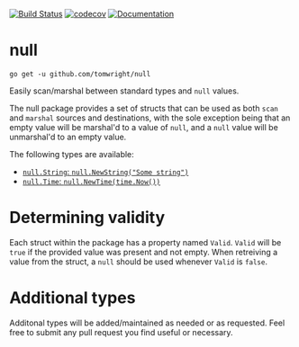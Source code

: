 [![Build Status](https://travis-ci.org/TomWright/null.svg?branch=master)](https://travis-ci.org/TomWright/null)
[![codecov](https://codecov.io/gh/TomWright/null/branch/master/graph/badge.svg)](https://codecov.io/gh/TomWright/null)
[![Documentation](https://godoc.org/github.com/TomWright/null?status.svg)](https://godoc.org/github.com/TomWright/null)

# null

```
go get -u github.com/tomwright/null
```

Easily scan/marshal between standard types and `null` values.

The null package provides a set of structs that can be used as both `scan` and `marshal` sources and destinations, with the sole exception being that an empty value will be marshal'd to a value of `null`, and a `null` value will be unmarshal'd to an empty value.

The following types are available:

- [`null.String`: `null.NewString("Some string")`](https://godoc.org/github.com/TomWright/null#String)
- [`null.Time`: `null.NewTime(time.Now())`](https://godoc.org/github.com/TomWright/null#Time)

# Determining validity

Each struct within the package has a property named `Valid`. `Valid` will be `true` if the provided value was present and not empty.
When retreiving a value from the struct, a `null` should be used whenever `Valid` is `false`.

# Additional types

Additonal types will be added/maintained as needed or as requested. Feel free to submit any pull request you find useful or necessary.
